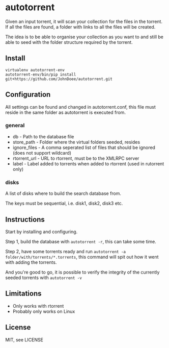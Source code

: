 autotorrent
===========

Given an input torrent, it will scan your collection for the files in the torrent.
If all the files are found, a folder with links to all the files will be created.

The idea is to be able to organise your collection as you want to and still be able
to seed with the folder structure required by the torrent.

Install
-------

    virtualenv autotorrent-env
    autotorrent-env/bin/pip install git+https://github.com/JohnDoee/autotorrent.git

Configuration
-------------

All settings can be found and changed in autotorrent.conf, this file must reside in the
same folder as autotorrent is executed from.

### general

* db - Path to the database file
* store_path - Folder where the virtual folders seeded, resides
* ignore_files - A comma seperated list of files that should be ignored (does not support wildcard)
* rtorrent_url - URL to rtorrent, must be to the XMLRPC server
* label - Label added to torrents when added to rtorrent (used in rutorrent only)

### disks

A list of disks where to build the search database from.

The keys must be sequential, i.e. disk1, disk2, disk3 etc.

Instructions
------------

Start by installing and configuring.

Step 1, build the database with `autotorrent -r`, this can take some time.

Step 2, have some torrents ready and run `autotorrent -a folder/with/torrents/*.torrents`, this command will spit out how it went with adding the torrents.

And you're good to go, it is possible to verify the integrity of the currently seeded torrents with `autotorrent -v`

Limitations
-----------

* Only works with rtorrent
* Probably only works on Linux

License
-------

MIT, see LICENSE